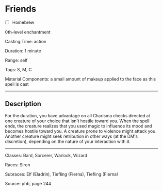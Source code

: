 # Friends

- [ ] Homebrew

0th-level enchantment

Casting Time: action

Duration: 1 minute

Range: self

Tags: S, M, C

Material Components: a small amount of makeup applied to the face as this spell is cast

---

## Description
For the duration, you have advantage on all Charisma checks directed at one creature of your choice that isn't hostile toward you. When the spell ends, the creature realizes that you used magic to influence its mood and becomes hostile toward you. A creature prone to violence might attack you. Another creature might seek retribution in other ways (at the DM's discretion), depending on the nature of your interaction with it.

---

Classes: Bard, Sorcerer, Warlock, Wizard

Races: Siren

Subraces: Elf (Eladrin), Tiefling (Fierna), Tiefling (Fierna)

Source: phb, page 244
